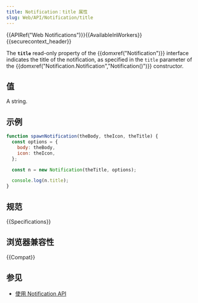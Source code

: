 ```yaml
---
title: Notification：title 属性
slug: Web/API/Notification/title
---
```


{{APIRef("Web Notifications")}}{{AvailableInWorkers}}{{securecontext_header}}

The **`title`** read-only property of the
{{domxref("Notification")}} interface indicates the title of the notification, as
specified in the `title` parameter of the
{{domxref("Notification.Notification","Notification()")}} constructor.

## 值

A string.

## 示例

```js
function spawnNotification(theBody, theIcon, theTitle) {
  const options = {
    body: theBody,
    icon: theIcon,
  };

  const n = new Notification(theTitle, options);

  console.log(n.title);
}
```

## 规范

{{Specifications}}

## 浏览器兼容性

{{Compat}}

## 参见

- [使用 Notification API](/zh-CN/docs/Web/API/Notifications_API/Using_the_Notifications_API)
